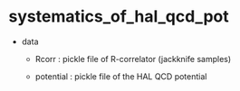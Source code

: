 # systematics_of_hal_qcd_pot

* data
  + Rcorr : pickle file of R-correlator (jackknife samples)

  + potential : pickle file of the HAL QCD potential 
